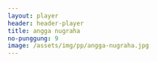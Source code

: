 ```yaml
---
layout: player
header: header-player
title: angga nugraha
no-punggung: 9
image: /assets/img/pp/angga-nugraha.jpg
---
```

